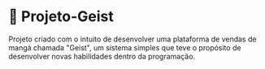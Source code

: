 # :ghost: Projeto-Geist
Projeto criado com o intuito de desenvolver uma plataforma de vendas de mangá chamada "Geist", 
um sistema simples que teve o propósito de desenvolver novas habilidades dentro da programação.
